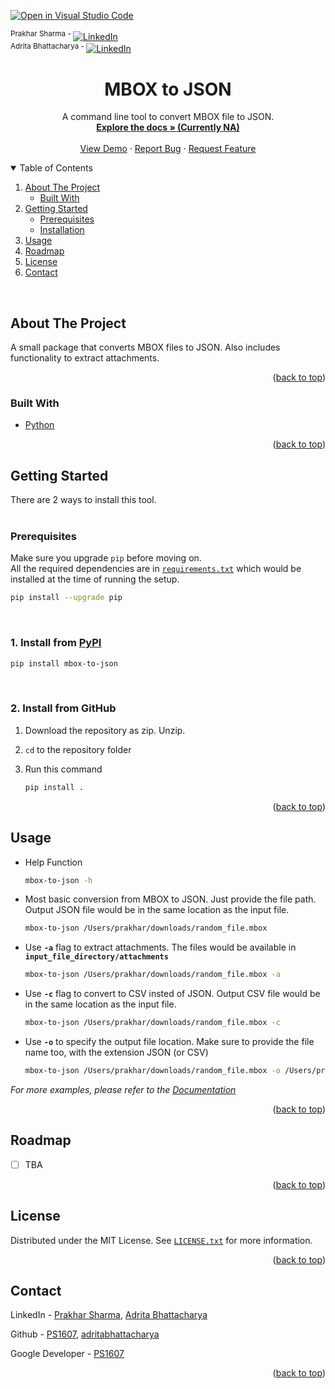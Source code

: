 [![Open in Visual Studio Code](https://camo.githubusercontent.com/5cf0e57d39fcba2c6db6323c5a38febeef0dbf230a1207efa846063cdf9dbeff/68747470733a2f2f636c617373726f6f6d2e6769746875622e636f6d2f6173736574732f6f70656e2d696e2d7673636f64652d633636363438616637656233666538626334663239343534366266643836656634373337383063646531646561343837643363346666333534393433633961652e737667)](https://github1s.com/PS1607/mbox-to-json)

<div id="top"></div>
<!--
*** Thanks for checking out the Best-README-Template. If you have a suggestion
*** that would make this better, please fork the repo and create a pull request
*** or simply open an issue with the tag "enhancement".
*** Don't forget to give the project a star!
*** Thanks again! Now go create something AMAZING! :D
-->

<!-- PROJECT SHIELDS -->
<!--
*** I'm using markdown "reference style" links for readability.
*** Reference links are enclosed in brackets [ ] instead of parentheses ( ).
*** See the bottom of this document for the declaration of the reference variables
*** for contributors-url, forks-url, etc. This is an optional, concise syntax you may use.
*** https://www.markdownguide.org/basic-syntax/#reference-style-links
-->

<sup>Prakhar Sharma - </sup>[![LinkedIn][linkedin-shield]][linkedin-url]<br>
<sup>Adrita Bhattacharya - </sup>[![LinkedIn][linkedin-shield]][linkedin-url2]

<h1 align="center">MBOX to JSON</h1>

  <p align="center">
    A command line tool to convert MBOX file to JSON.
    <br />
    <a href="https://github.com/PS1607/mbox-to-json"><strong>Explore the docs » (Currently NA)</strong></a>
    <br />
    <br />
    <a href="https://github.com/PS1607/mbox-to-json/">View Demo</a>
     · 
    <a href="https://github.com/PS1607/mbox-to-json/issues">Report Bug</a>
     · 
    <a href="https://github.com/PS1607/mbox-to-json/issues">Request Feature</a>
  </p>
</div>

<!-- TABLE OF CONTENTS -->
<details open>
  <summary>Table of Contents</summary>
  <ol>
    <li>
      <a href="#about-the-project">About The Project</a>
      <ul>
        <li><a href="#built-with">Built With</a></li>
      </ul>
    </li>
    <li>
      <a href="#getting-started">Getting Started</a>
      <ul>
        <li><a href="#prerequisites">Prerequisites</a></li>
        <li><a href="#installation">Installation</a></li>
      </ul>
    </li>
    <li><a href="#usage">Usage</a></li>
    <li><a href="#roadmap">Roadmap</a></li>
    <li><a href="#license">License</a></li>
    <li><a href="#contact">Contact</a></li>
  </ol>
</details>

<br>
<!-- ABOUT THE PROJECT -->

## About The Project

A small package that converts MBOX files to JSON. Also includes functionality to extract attachments.

<p align="right">(<a href="#top">back to top</a>)</p>

### Built With

- [Python](https://www.python.org/)

<p align="right">(<a href="#top">back to top</a>)</p>

<!-- GETTING STARTED -->

## Getting Started

There are 2 ways to install this tool.<br><br>

### Prerequisites

Make sure you upgrade `pip` before moving on.<br>
All the required dependencies are in [`requirements.txt`](https://github.com/PS1607/mbox-to-json/blob/main/requirements.txt) which would be installed at the time of running the setup.

```sh
pip install --upgrade pip
```

<br>

### 1. Install from [PyPI](https://pypi.org/project/mbox-to-json/)

```sh
pip install mbox-to-json
```

<br>

### 2. Install from GitHub

1. Download the repository as zip. Unzip.
2. `cd` to the repository folder
3. Run this command

   ```sh
   pip install .
   ```

<p align="right">(<a href="#top">back to top</a>)</p>

<!-- USAGE EXAMPLES -->

## Usage

- Help Function

  ```sh
  mbox-to-json -h
  ```

- Most basic conversion from MBOX to JSON. Just provide the file path. Output JSON file would be in the same location as the input file.

  ```sh
  mbox-to-json /Users/prakhar/downloads/random_file.mbox
  ```

- Use **`-a`** flag to extract attachments. The files would be available in **`input_file_directory/attachments`**

  ```sh
  mbox-to-json /Users/prakhar/downloads/random_file.mbox -a
  ```

- Use **`-c`** flag to convert to CSV insted of JSON. Output CSV file would be in the same location as the input file.

  ```sh
  mbox-to-json /Users/prakhar/downloads/random_file.mbox -c
  ```

- Use **`-o`** to specify the output file location. Make sure to provide the file name too, with the extension JSON (or CSV)
  ```sh
  mbox-to-json /Users/prakhar/downloads/random_file.mbox -o /Users/prakhar/downloads/random_output.json
  ```

_For more examples, please refer to the [Documentation](https://pypi.org/project/mbox-to-json/)_

<p align="right">(<a href="#top">back to top</a>)</p>

<!-- ROADMAP -->

## Roadmap

- [ ] TBA

<p align="right">(<a href="#top">back to top</a>)</p>

<!-- LICENSE -->

## License

Distributed under the MIT License. See [`LICENSE.txt`](https://github.com/PS1607/mbox-to-json/blob/main/LICENSE.txt) for more information.

<p align="right">(<a href="#top">back to top</a>)</p>

<!-- CONTACT -->

## Contact

LinkedIn - [Prakhar Sharma](https://www.linkedin.com/in/prakhar-sharma-2020/), [Adrita Bhattacharya](https://www.linkedin.com/in/adrita-bhattacharya-6bab581a9/)

Github - [PS1607](https://github.com/PS1607), [adritabhattacharya](https://github.com/adritabhattacharya)

Google Developer - [PS1607](https://g.dev/ps1607)

<p align="right">(<a href="#top">back to top</a>)</p>

<!-- MARKDOWN LINKS & IMAGES -->
<!-- https://www.markdownguide.org/basic-syntax/#reference-style-links -->

[contributors-shield]: https://img.shields.io/github/contributors/dyte-submissions/dyte-vit-2022-PS1607.svg?style=for-the-badge
[contributors-url]: https://github.com/PS1607/mbox-to-json/graphs/contributors
[forks-shield]: https://img.shields.io/github/forks/dyte-submissions/dyte-vit-2022-PS1607.svg?style=for-the-badge
[forks-url]: https://github.com/PS1607/mbox-to-json/network/members
[stars-shield]: https://img.shields.io/github/stars/dyte-submissions/dyte-vit-2022-PS1607.svg?style=for-the-badge
[stars-url]: https://github.com/PS1607/mbox-to-json/stargazers
[issues-shield]: https://img.shields.io/github/issues/dyte-submissions/dyte-vit-2022-PS1607.svg?style=for-the-badge
[issues-url]: https://github.com/PS1607/mbox-to-json/issues
[license-shield]: https://img.shields.io/github/license/dyte-submissions/dyte-vit-2022-PS1607.svg?style=for-the-badge
[license-url]: https://github.com/PS1607/mbox-to-json/blob/master/LICENSE.txt
[linkedin-shield]: https://img.shields.io/badge/-LinkedIn-black.svg?style=for-the-badge&logo=linkedin&colorB=555
[linkedin-url]: https://www.linkedin.com/in/prakhar-sharma-2020/
[linkedin-url2]: https://www.linkedin.com/in/adrita-bhattacharya-6bab581a9/
